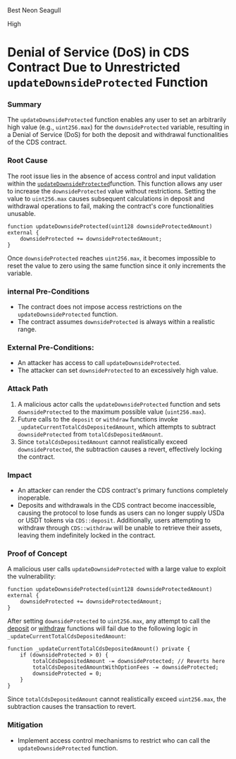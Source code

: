 Best Neon Seagull

High

# Denial of Service (DoS) in CDS Contract Due to Unrestricted `updateDownsideProtected` Function

### Summary  
The `updateDownsideProtected` function enables any user to set an arbitrarily high value (e.g., `uint256.max`) for the `downsideProtected` variable, resulting in a Denial of Service (DoS) for both the deposit and withdrawal functionalities of the CDS contract.  

### Root Cause  
The root issue lies in the absence of access control and input validation within the [`updateDownsideProtected`](https://github.com/sherlock-audit/2024-11-autonomint/blob/0d324e04d4c0ca306e1ae4d4c65f0cb9d681751b/Blockchain/Blockchian/contracts/Core_logic/CDS.sol#L829)function. This function allows any user to increase the `downsideProtected` value without restrictions. Setting the value to `uint256.max` causes subsequent calculations in deposit and withdrawal operations to fail, making the contract's core functionalities unusable.  

```solidity
function updateDownsideProtected(uint128 downsideProtectedAmount) external {
    downsideProtected += downsideProtectedAmount;
}
```  

Once `downsideProtected` reaches `uint256.max`, it becomes impossible to reset the value to zero using the same function since it only increments the variable.  


### internal Pre-Conditions
- The contract does not impose access restrictions on the `updateDownsideProtected` function.  
- The contract assumes `downsideProtected` is always within a realistic range.  

### External Pre-Conditions: 
- An attacker has access to call `updateDownsideProtected`.  
- The attacker can set `downsideProtected` to an excessively high value.  

### Attack Path
1. A malicious actor calls the `updateDownsideProtected` function and sets `downsideProtected` to the maximum possible value (`uint256.max`).  
2. Future calls to the `deposit` or `withdraw` functions invoke `_updateCurrentTotalCdsDepositedAmount`, which attempts to subtract `downsideProtected` from `totalCdsDepositedAmount`.  
3. Since `totalCdsDepositedAmount` cannot realistically exceed `downsideProtected`, the subtraction causes a revert, effectively locking the contract.  

### Impact  
- An attacker can render the CDS contract's primary functions completely inoperable.  
- Deposits and withdrawals in the CDS contract become inaccessible, causing the protocol to lose funds as users can no longer supply USDa or USDT tokens via `CDS::deposit`. Additionally, users attempting to withdraw through `CDS::withdraw` will be unable to retrieve their assets, leaving them indefinitely locked in the contract. 

### Proof of Concept  
A malicious user calls `updateDownsideProtected` with a large value to exploit the vulnerability:  

```solidity
function updateDownsideProtected(uint128 downsideProtectedAmount) external {
    downsideProtected += downsideProtectedAmount;
}
```  

After setting `downsideProtected` to `uint256.max`, any attempt to call the [deposit](https://github.com/sherlock-audit/2024-11-autonomint/blob/0d324e04d4c0ca306e1ae4d4c65f0cb9d681751b/Blockchain/Blockchian/contracts/Core_logic/CDS.sol#L186) or [withdraw](https://github.com/sherlock-audit/2024-11-autonomint/blob/0d324e04d4c0ca306e1ae4d4c65f0cb9d681751b/Blockchain/Blockchian/contracts/Core_logic/CDS.sol#L324)
functions will fail due to the following logic in `_updateCurrentTotalCdsDepositedAmount`:  

```solidity
function _updateCurrentTotalCdsDepositedAmount() private {
    if (downsideProtected > 0) {
        totalCdsDepositedAmount -= downsideProtected; // Reverts here
        totalCdsDepositedAmountWithOptionFees -= downsideProtected;
        downsideProtected = 0;
    }
}
```  

Since `totalCdsDepositedAmount` cannot realistically exceed `uint256.max`, the subtraction causes the transaction to revert.  

### Mitigation  
- Implement access control mechanisms to restrict who can call the `updateDownsideProtected` function.   
